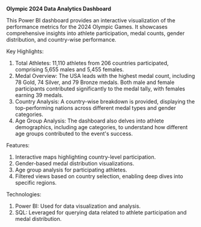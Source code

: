 **Olympic 2024 Data Analytics Dashboard**

This Power BI dashboard provides an interactive visualization of the performance metrics for the 2024 Olympic Games. It showcases comprehensive insights into athlete participation, medal counts, gender distribution, and country-wise performance.

Key Highlights:

1. Total Athletes: 11,110 athletes from 206 countries participated, comprising 5,655 males and 5,455 females.
2. Medal Overview: The USA leads with the highest medal count, including 78 Gold, 74 Silver, and 79 Bronze medals. Both male and female participants contributed significantly to the medal tally, with females earning 39 medals.
3. Country Analysis: A country-wise breakdown is provided, displaying the top-performing nations across different medal types and gender categories.
4. Age Group Analysis: The dashboard also delves into athlete demographics, including age categories, to understand how different age groups contributed to the event's success.


Features:

1. Interactive maps highlighting country-level participation.
2. Gender-based medal distribution visualizations.
3. Age group analysis for participating athletes.
4. Filtered views based on country selection, enabling deep dives into specific regions.


Technologies:

1. Power BI: Used for data visualization and analysis.
2. SQL: Leveraged for querying data related to athlete participation and medal distribution.
